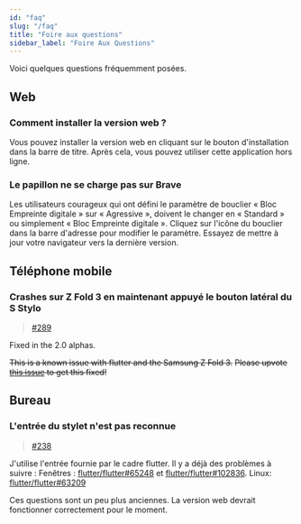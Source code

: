 ```yaml
---
id: "faq"
slug: "/faq"
title: "Foire aux questions"
sidebar_label: "Foire Aux Questions"
---
```


Voici quelques questions fréquemment posées.

## Web

### Comment installer la version web ?

Vous pouvez installer la version web en cliquant sur le bouton d'installation dans la barre de titre. Après cela, vous pouvez utiliser cette application hors ligne.

### Le papillon ne se charge pas sur Brave

Les utilisateurs courageux qui ont défini le paramètre de bouclier « Bloc Empreinte digitale » sur « Agressive », doivent le changer en « Standard » ou simplement « Bloc Empreinte digitale ». Cliquez sur l'icône du bouclier dans la barre d'adresse pour modifier le paramètre. Essayez de mettre à jour votre navigateur vers la dernière version.

## Téléphone mobile

### Crashes sur Z Fold 3 en maintenant appuyé le bouton latéral du S Stylo

> [#289](https://github.com/LinwoodDev/Butterfly/issues/289)

Fixed in the 2.0 alphas.

~~This is a known issue with flutter and the Samsung Z Fold 3.~~ ~~Please upvote [this issue](https://github.com/flutter/flutter/issues/111068) to get this fixed!~~

## Bureau

### L'entrée du stylet n'est pas reconnue

> [#238](https://github.com/LinwoodDev/Butterfly/issues/238)

J'utilise l'entrée fournie par le cadre flutter. Il y a déjà des problèmes à suivre : Fenêtres : [flutter/flutter#65248](https://github.com/flutter/flutter/issues/65248) et [flutter/flutter#102836](https://github.com/flutter/flutter/issues/102836). Linux: [flutter/flutter#63209](https://github.com/flutter/flutter/issues/63209)

Ces questions sont un peu plus anciennes. La version web devrait fonctionner correctement pour le moment.
